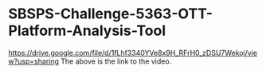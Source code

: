# SBSPS-Challenge-5363-OTT-Platform-Analysis-Tool
https://drive.google.com/file/d/1fLhf3340YVe8x9H_RFrH0_zDSU7Wekoj/view?usp=sharing
The above is the link to the video.
